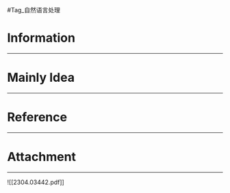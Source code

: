 #Tag_自然语言处理 
# Information
---


# Mainly Idea
---


# Reference
---


# Attachment
---
![[2304.03442.pdf]]